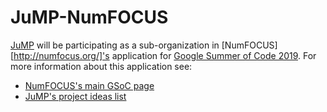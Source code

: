 # JuMP-NumFOCUS 

[JuMP](http://www.juliaopt.org) will be participating as a sub-organization in [NumFOCUS][http://numfocus.org/]'s application for [Google Summer of Code 2019](https://summerofcode.withgoogle.com/). For more information about this application see:
- [NumFOCUS's main GSoC page](https://github.com/numfocus/gsoc)
- [JuMP's project ideas list](https://github.com/JuliaOpt/GSOC2019/blob/master/ideas-list.md)
